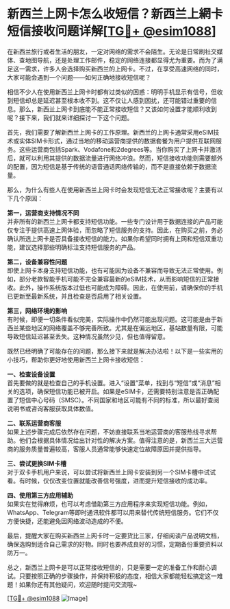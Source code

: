 # 新西兰上网卡怎么收短信？新西兰上網卡短信接收问题详解[[TG💪+ @esim1088](https://t.me/s/esim1088)]

在新西兰旅行或者生活的朋友，一定对网络的需求不会陌生。无论是日常刷社交媒体、查地图导航，还是处理工作邮件，稳定的网络连接都显得尤为重要。而为了满足这一需求，许多人会选择购买新西兰的上网卡。不过，在享受高速网络的同时，大家可能会遇到一个问题——如何正确地接收短信呢？

相信不少人在使用新西兰上网卡时都有过类似的困惑：明明手机显示有信号，但收到短信却总是延迟甚至根本收不到。这不仅让人感到困扰，还可能错过重要的信息。那么，新西兰上网卡到底能不能正常接收短信？又该如何设置才能顺利收到呢？接下来，我们就来详细探讨一下这个问题。

首先，我们需要了解新西兰上网卡的工作原理。新西兰的上网卡通常采用eSIM技术或实体SIM卡形式，通过当地的移动运营商提供的数据套餐为用户提供互联网服务。这些运营商包括Spark、Vodafone和2degrees等。当你购买了上网卡并激活后，就可以利用其提供的数据流量进行网络冲浪。然而，短信接收功能则需要额外的配置，因为短信是基于传统的语音通话网络传输的，而不是直接依赖于数据流量。

那么，为什么有些人在使用新西兰上网卡时会发现短信无法正常接收呢？主要有以下几个原因：

**第一，运营商支持情况不同**  
并非所有的新西兰上网卡都支持短信功能。一些专门设计用于数据连接的产品可能仅专注于提供高速上网体验，而忽略了短信服务的支持。因此，在购买之前，务必确认所选上网卡是否具备接收短信的能力。如果你希望同时拥有上网和短信双重功能，建议选择那些明确标注支持短信服务的产品。

**第二，设备兼容性问题**  
即使上网卡本身支持短信功能，也有可能因为设备不兼容而导致无法正常使用。例如，部分老款智能手机可能不完全兼容最新的eSIM技术，从而影响短信的正常接收。此外，操作系统版本过低也可能成为障碍。因此，在使用前，请确保你的手机已更新至最新系统，并且检查是否启用了相关设置。

**第三，网络环境的影响**  
有时候，即便一切条件看似完美，实际操作中仍然可能出现问题。这可能是由于新西兰某些地区的网络覆盖不够完善所致。尤其是在偏远地区，基站数量有限，可能导致短信延迟甚至丢失。这种情况虽然少见，但也值得留意。

既然已经明确了可能存在的问题，那么接下来就是解决办法啦！以下是一些实用的小技巧，帮助你更好地使用新西兰上网卡接收短信：

**一、检查设备设置**  
首先要做的就是检查自己的手机设置。进入“设置”菜单，找到与“短信”或“消息”相关的选项，确保短信功能已被开启。如果是eSIM卡，还需要特别注意是否正确配置了短信中心号码（SMSC）。不同国家和地区可能有不同的标准，所以最好查阅说明书或咨询客服获取具体数值。

**二、联系运营商客服**  
如果上述步骤完成后依然存在问题，不妨直接联系当地运营商的客服热线寻求帮助。他们会根据具体情况给出针对性的解决方案。值得注意的是，新西兰三大运营商的服务质量普遍较高，客服人员通常能够快速定位故障原因并提供指导。

**三、尝试更换SIM卡槽**  
对于双卡手机用户来说，可以尝试将新西兰上网卡安装到另一个SIM卡槽中试试看。有时候，仅仅改变位置就能改善信号强度，进而提升短信接收的成功率。

**四、使用第三方应用辅助**  
如果实在觉得麻烦，也可以考虑借助第三方应用程序来实现短信功能。例如，WhatsApp、Telegram等即时通讯软件都可以用来替代传统短信服务。它们不仅方便快捷，还能避免因网络波动造成的不便。

最后，提醒大家在购买新西兰上网卡时一定要货比三家，仔细阅读产品说明文档，确保选购到适合自己需求的好物。同时也要养成良好的习惯，定期备份重要资料以防万一。

总之，新西兰上网卡是可以正常接收短信的，只是需要一定的准备工作和耐心调试。只要按照正确的步骤操作，并保持积极的态度，相信大家都能轻松搞定这一难题！如果你还有其他疑问，欢迎随时提问交流哦~

[[TG💪+ @esim1088](https://t.me/s/esim1088) ![Image](https://i.postimg.cc/4NQfJmqS/Snipaste-2025-05-13-00-14-12.png)]